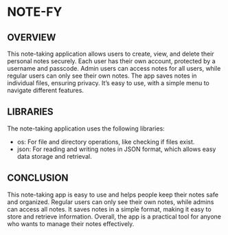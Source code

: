 # NOTE-FY
## OVERVIEW
This note-taking application allows users to create, view, and delete their personal notes securely. Each user has their own account, protected by a username and passcode. Admin users can access notes for all users, while regular users can only see their own notes. The app saves notes in individual files, ensuring privacy. It’s easy to use, with a simple menu to navigate different features.
## LIBRARIES
The note-taking application uses the following libraries:
- os: For file and directory operations, like checking if files exist.
- json: For reading and writing notes in JSON format, which allows easy data storage and retrieval.
## CONCLUSION
This note-taking app is easy to use and helps people keep their notes safe and organized. Regular users can only see their own notes, while admins can access all notes. It saves notes in a simple format, making it easy to store and retrieve information. Overall, the app is a practical tool for anyone who wants to manage their notes effectively.
